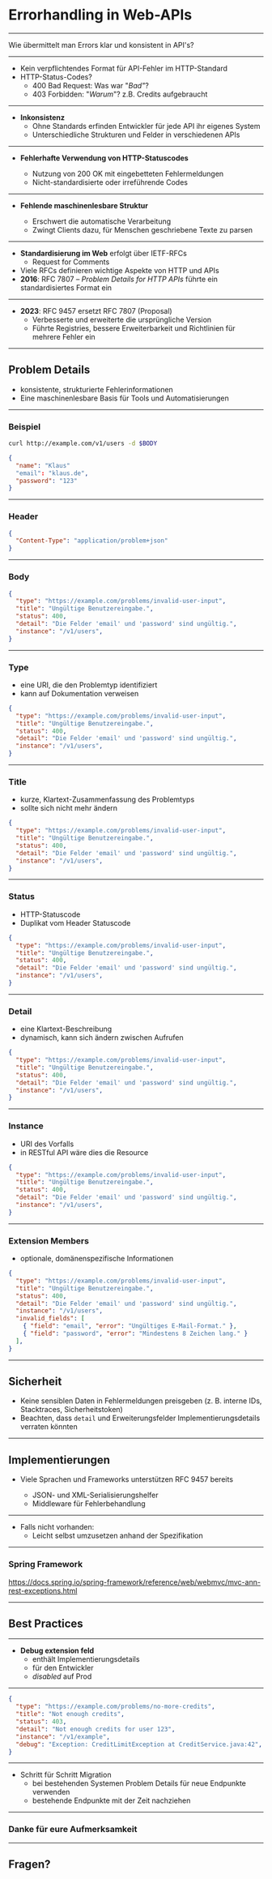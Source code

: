 # Errorhandling in Web-APIs

---

Wie übermittelt man Errors klar und konsistent in API's?

---

* Kein verpflichtendes Format für API-Fehler im HTTP-Standard
* HTTP-Status-Codes?
  * 400 Bad Request: Was war "*Bad"*?
  * 403 Forbidden: "*Warum*"? z.B. Credits aufgebraucht

---

* **Inkonsistenz**
  * Ohne Standards erfinden Entwickler für jede API ihr eigenes System
  * Unterschiedliche Strukturen und Felder in verschiedenen APIs

---

* **Fehlerhafte Verwendung von HTTP-Statuscodes**

  * Nutzung von 200 OK mit eingebetteten Fehlermeldungen
  * Nicht-standardisierte oder irreführende Codes

---

* **Fehlende maschinenlesbare Struktur**

  * Erschwert die automatische Verarbeitung
  * Zwingt Clients dazu, für Menschen geschriebene Texte zu parsen

---

* **Standardisierung im Web** erfolgt über IETF-RFCs
  * Request for Comments
* Viele RFCs definieren wichtige Aspekte von HTTP und APIs
* **2016**: RFC 7807 – *Problem Details for HTTP APIs* führte ein standardisiertes Format ein

---

* **2023**: RFC 9457 ersetzt RFC 7807 (Proposal)
  * Verbesserte und erweiterte die ursprüngliche Version
  * Führte Registries, bessere Erweiterbarkeit und Richtlinien für mehrere Fehler ein

---

## Problem Details

* konsistente, strukturierte Fehlerinformationen
* Eine maschinenlesbare Basis für Tools und Automatisierungen

---

### Beispiel

```sh
curl http://example.com/v1/users -d $BODY
```

```json
{
  "name": "Klaus"
  "email": "klaus.de",
  "password": "123"
}
```

---

### Header

```json
{
  "Content-Type": "application/problem+json"
}
```

---

### Body

```json
{
  "type": "https://example.com/problems/invalid-user-input",
  "title": "Ungültige Benutzereingabe.",
  "status": 400,
  "detail": "Die Felder 'email' und 'password' sind ungültig.",
  "instance": "/v1/users",
}
```

---

### Type

* eine URI, die den Problemtyp identifiziert
* kann auf Dokumentation verweisen

```json [2]
{
  "type": "https://example.com/problems/invalid-user-input",
  "title": "Ungültige Benutzereingabe.",
  "status": 400,
  "detail": "Die Felder 'email' und 'password' sind ungültig.",
  "instance": "/v1/users",
}
```

---

### Title

* kurze, Klartext-Zusammenfassung des Problemtyps
* sollte sich nicht mehr ändern

```json [3]
{
  "type": "https://example.com/problems/invalid-user-input",
  "title": "Ungültige Benutzereingabe.",
  "status": 400,
  "detail": "Die Felder 'email' und 'password' sind ungültig.",
  "instance": "/v1/users",
}
```

---

### Status

* HTTP-Statuscode
* Duplikat vom Header Statuscode

```json [4]
{
  "type": "https://example.com/problems/invalid-user-input",
  "title": "Ungültige Benutzereingabe.",
  "status": 400,
  "detail": "Die Felder 'email' und 'password' sind ungültig.",
  "instance": "/v1/users",
}
```

---

### Detail

* eine Klartext-Beschreibung
* dynamisch, kann sich ändern zwischen Aufrufen

```json [5]
{
  "type": "https://example.com/problems/invalid-user-input",
  "title": "Ungültige Benutzereingabe.",
  "status": 400,
  "detail": "Die Felder 'email' und 'password' sind ungültig.",
  "instance": "/v1/users",
}
```

---

### Instance

* URI des Vorfalls
* in RESTful API wäre dies die Resource

```json [6]
{
  "type": "https://example.com/problems/invalid-user-input",
  "title": "Ungültige Benutzereingabe.",
  "status": 400,
  "detail": "Die Felder 'email' und 'password' sind ungültig.",
  "instance": "/v1/users",
}
```

---

### Extension Members

* optionale, domänenspezifische Informationen

```json [7-10]
{
  "type": "https://example.com/problems/invalid-user-input",
  "title": "Ungültige Benutzereingabe.",
  "status": 400,
  "detail": "Die Felder 'email' und 'password' sind ungültig.",
  "instance": "/v1/users",
  "invalid_fields": [
    { "field": "email", "error": "Ungültiges E-Mail-Format." },
    { "field": "password", "error": "Mindestens 8 Zeichen lang." }
  ],
}
```

---

## Sicherheit

* Keine sensiblen Daten in Fehlermeldungen preisgeben
  (z. B. interne IDs, Stacktraces, Sicherheitstoken)
* Beachten, dass `detail` und Erweiterungsfelder Implementierungsdetails verraten könnten

---

## Implementierungen

* Viele Sprachen und Frameworks unterstützen RFC 9457 bereits

  * JSON- und XML-Serialisierungshelfer
  * Middleware für Fehlerbehandlung

---

* Falls nicht vorhanden:
  * Leicht selbst umzusetzen anhand der Spezifikation

---

### Spring Framework

<https://docs.spring.io/spring-framework/reference/web/webmvc/mvc-ann-rest-exceptions.html>

---

## Best Practices

---

* **Debug extension feld**
  * enthält Implementierungsdetails
  * für den Entwickler
  * *disabled* auf Prod

---

```json [7]
{
  "type": "https://example.com/problems/no-more-credits",
  "title": "Not enough credits",
  "status": 403,
  "detail": "Not enough credits for user 123",
  "instance": "/v1/example",
  "debug": "Exception: CreditLimitException at CreditService.java:42",
}
```

---

* Schritt für Schritt Migration
  * bei bestehenden Systemen Problem Details für neue Endpunkte verwenden
  * bestehende Endpunkte mit der Zeit nachziehen

---

### Danke für eure Aufmerksamkeit

---

## Fragen?
